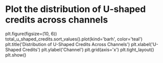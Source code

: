 # Plot the distribution of U-shaped credits across channels
plt.figure(figsize=(10, 6))
total_u_shaped_credits.sort_values().plot(kind='barh', color='teal')
plt.title('Distribution of U-Shaped Credits Across Channels')
plt.xlabel('U-Shaped Credits')
plt.ylabel('Channel')
plt.grid(axis='x')
plt.tight_layout()
plt.show()
